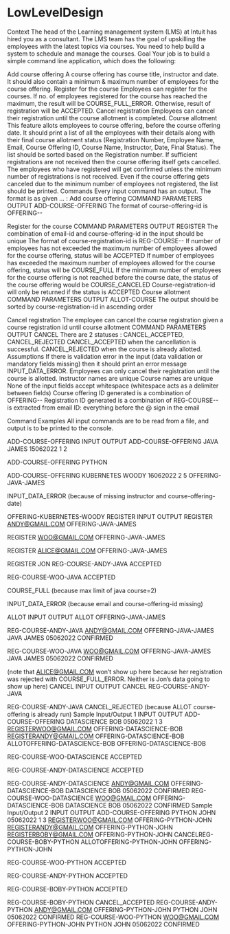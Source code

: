 # LowLevelDesign

Context The head of the Learning management system (LMS) at Intuit has hired you as a consultant. The LMS team has the goal of upskilling the employees with the latest topics via courses. You need to help build a system to schedule and manage the courses. Goal Your job is to build a simple command line application, which does the following:

Add course offering A course offering has course title, instructor and date. It should also contain a minimum & maximum number of employees for the course offering. Register for the course Employees can register for the courses. If no. of employees registered for the course has reached the maximum, the result will be COURSE_FULL_ERROR. Otherwise, result of registration will be ACCEPTED. Cancel registration Employees can cancel their registration until the course allotment is completed. Course allotment This feature allots employees to course offering, before the course offering date. It should print a list of all the employees with their details along with their final course allotment status (Registration Number, Employee Name, Email, Course Offering ID, Course Name, Instructor, Date, Final Status). The list should be sorted based on the Registration number. If sufficient registrations are not received then the course offering itself gets cancelled. The employees who have registered will get confirmed unless the minimum number of registrations is not received. Even if the course offering gets canceled due to the minimum number of employees not registered, the list should be printed. Commands Every input command has an output. The format is as given ... : Add course offering COMMAND PARAMETERS OUTPUT ADD-COURSE-OFFERING The format of course-offering-id is OFFERING--

Register for the course COMMAND PARAMETERS OUTPUT REGISTER The combination of email-id and course-offering-id in the input should be unique The format of course-registration-id is REG-COURSE-- If number of employees has not exceeded the maximum number of employees allowed for the course offering, status will be ACCEPTED If number of employees has exceeded the maximum number of employees allowed for the course offering, status will be COURSE_FULL If the minimum number of employees for the course offering is not reached before the course date, the status of the course offering would be COURSE_CANCELED Course-registration-id will only be returned if the status is ACCEPTED Course allotment COMMAND PARAMETERS OUTPUT ALLOT-COURSE The output should be sorted by course-registration-id in ascending order

Cancel registration The employee can cancel the course registration given a course registration id until course allotment COMMAND PARAMETERS OUTPUT CANCEL There are 2 statuses : CANCEL_ACCEPTED, CANCEL_REJECTED CANCEL_ACCEPTED when the cancellation is successful. CANCEL_REJECTED when the course is already allotted. Assumptions If there is validation error in the input (data validation or mandatory fields missing) then it should print an error message INPUT_DATA_ERROR. Employees can only cancel their registration until the course is allotted. Instructor names are unique Course names are unique None of the input fields accept whitespace (whitespace acts as a delimiter between fields) Course offering ID generated is a combination of OFFERING-- Registration ID generated is a combination of REG-COURSE-- is extracted from email ID: everything before the @ sign in the email

Command Examples All input commands are to be read from a file, and output is to be printed to the console.

ADD-COURSE-OFFERING INPUT OUTPUT ADD-COURSE-OFFERING JAVA JAMES 15062022 1 2

ADD-COURSE-OFFERING PYTHON

ADD-COURSE-OFFERING KUBERNETES WOODY 16062022 2 5 OFFERING-JAVA-JAMES

INPUT_DATA_ERROR (because of missing instructor and course-offering-date)

OFFERING-KUBERNETES-WOODY REGISTER INPUT OUTPUT REGISTER ANDY@GMAIL.COM OFFERING-JAVA-JAMES

REGISTER WOO@GMAIL.COM OFFERING-JAVA-JAMES

REGISTER ALICE@GMAIL.COM OFFERING-JAVA-JAMES

REGISTER JON REG-COURSE-ANDY-JAVA ACCEPTED

REG-COURSE-WOO-JAVA ACCEPTED

COURSE_FULL (because max limit of java course=2)

INPUT_DATA_ERROR (because email and course-offering-id missing)

ALLOT INPUT OUTPUT ALLOT OFFERING-JAVA-JAMES

REG-COURSE-ANDY-JAVA ANDY@GMAIL.COM OFFERING-JAVA-JAMES JAVA JAMES 05062022 CONFIRMED

REG-COURSE-WOO-JAVA WOO@GMAIL.COM OFFERING-JAVA-JAMES JAVA JAMES 05062022 CONFIRMED

(note that ALICE@GMAIL.COM won’t show up here because her registration was rejected with COURSE_FULL_ERROR. Neither is Jon’s data going to show up here) CANCEL INPUT OUTPUT CANCEL REG-COURSE-ANDY-JAVA

REG-COURSE-ANDY-JAVA CANCEL_REJECTED (because ALLOT course-offering is already run) Sample Input/Output 1 INPUT OUTPUT ADD-COURSE-OFFERING DATASCIENCE BOB 05062022 1 3 REGISTERWOO@GMAIL.COM OFFERING-DATASCIENCE-BOB REGISTERANDY@GMAIL.COM OFFERING-DATASCIENCE-BOB ALLOTOFFERING-DATASCIENCE-BOB OFFERING-DATASCIENCE-BOB

REG-COURSE-WOO-DATASCIENCE ACCEPTED

REG-COURSE-ANDY-DATASCIENCE ACCEPTED

REG-COURSE-ANDY-DATASCIENCE ANDY@GMAIL.COM OFFERING-DATASCIENCE-BOB DATASCIENCE BOB 05062022 CONFIRMED REG-COURSE-WOO-DATASCIENCE WOO@GMAIL.COM OFFERING-DATASCIENCE-BOB DATASCIENCE BOB 05062022 CONFIRMED Sample Input/Output 2 INPUT OUTPUT ADD-COURSE-OFFERING PYTHON JOHN 05062022 1 3 REGISTERWOO@GMAIL.COM OFFERING-PYTHON-JOHN REGISTERANDY@GMAIL.COM OFFERING-PYTHON-JOHN REGISTERBOBY@GMAIL.COM OFFERING-PYTHON-JOHN CANCELREG-COURSE-BOBY-PYTHON ALLOTOFFERING-PYTHON-JOHN OFFERING-PYTHON-JOHN

REG-COURSE-WOO-PYTHON ACCEPTED

REG-COURSE-ANDY-PYTHON ACCEPTED

REG-COURSE-BOBY-PYTHON ACCEPTED

REG-COURSE-BOBY-PYTHON CANCEL_ACCEPTED REG-COURSE-ANDY-PYTHON ANDY@GMAIL.COM OFFERING-PYTHON-JOHN PYTHON JOHN 05062022 CONFIRMED REG-COURSE-WOO-PYTHON WOO@GMAIL.COM OFFERING-PYTHON-JOHN PYTHON JOHN 05062022 CONFIRMED
